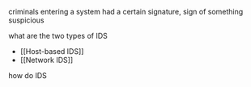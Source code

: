 criminals entering a system had a certain signature, sign of something suspicious

what are the two types of IDS
- [[Host-based IDS]]
- [[Network IDS]]

how do IDS 